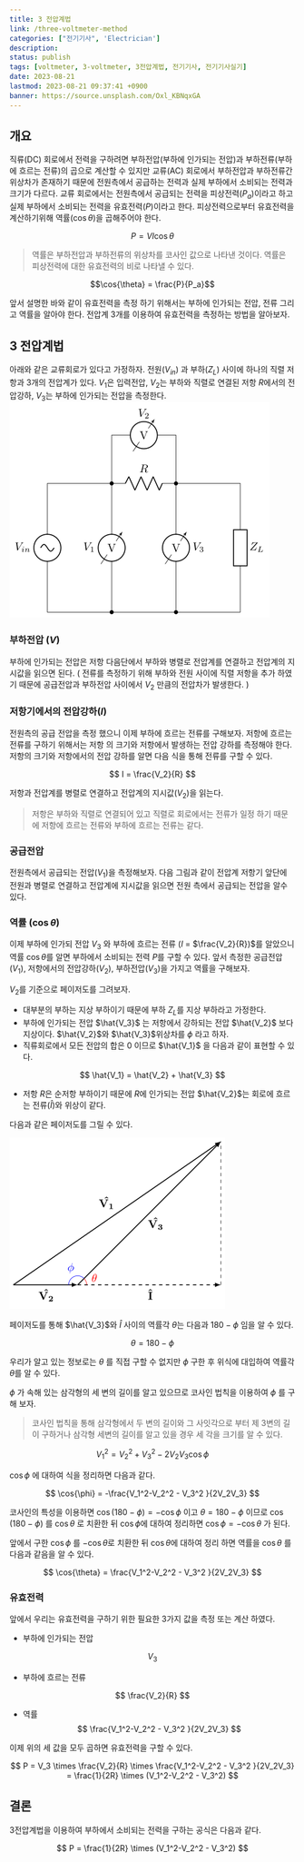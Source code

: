 ```yaml
---
title: 3 전압계법 
link: /three-voltmeter-method
categories: ["전기기사", 'Electrician']
description: 
status: publish
tags: [voltmeter, 3-voltmeter, 3전압계법, 전기기사, 전기기사실기]
date: 2023-08-21
lastmod: 2023-08-21 09:37:41 +0900
banner: https://source.unsplash.com/Oxl_KBNqxGA
---
```


## 개요
직류(DC) 회로에서 전력을 구하려면 부하전압(부하에 인가되는 전압)과 부하전류(부하에 흐르는 전류)의 곱으로 계산할 수 있지만  교류(AC) 회로에서 부하전압과 부하전류간 위상차가 존재하기 때문에 전원측에서 공급하는 전력과 실제 부하에서 소비되는 전력과 크기가 다르다. 교류 회로에서는 전원측에서 공급되는 전력을 피상전력($P_a$)이라고 하고 실제 부하에서 소비되는 전력을 유효전력($P$)이라고 한다. 피상전력으로부터 유효전력을 계산하기위해 역률($\cos{\theta}$)을 곱해주어야 한다. 

$$
 P = VI\cos{\theta}
$$

> 역률은 부하전압과 부하전류의 위상차를 코사인 값으로 나타낸 것이다. 역률은 피상전력에 대한 유효전력의 비로 나타낼 수 있다. 

$$\cos{\theta} = \frac{P}{P_a}$$

 앞서 설명한 바와 같이 유효전력을 측정 하기 위해서는 부하에 인가되는 전압, 전류 그리고 역률을 알아야 한다. 
전압계 3개를 이용하여 유효전력을 측정하는 방법을 알아보자. 

## 3 전압계법

아래와 같은 교류회로가 있다고 가정하자.  전원($V_{in}$) 과 부하($Z_L$) 사이에 하나의 직렬 저항과 3개의 전압계가 있다.  $V_1$은 입력전압, $V_2$는 부하와 직렬로 연결된 저항 $R$에서의 전압강하, $V_3$는 부하에 인가되는 전압을 측정한다. 
![Three Voltmeter Method Circuit Diagram](https://raw.githubusercontent.com/euikook/stock/main/three-voltmeter-method-circuit.svg)


### 부하전압 ($V$)
부하에 인가되는 전압은 저항 다음단에서 부하와 병렬로 전압계를 연결하고 전압계의 지시값을 읽으면 된다.  ( 전류를 측정하기 위해 부하와 전원 사이에 직렬 저항을 추가 하였기 때문에 공급전압과 부하전압 사이에서 $V_2$ 만큼의 전압차가 발생한다. )

### 저항기에서의 전압강하($I$)
전원측의 공급 전압을 측정 했으니 이제 부하에 흐르는 전류를 구해보자.  저항에 흐르는 전류를 구하기 위해서는 저항 의 크기와  저항에서 발생하는 전압 강하를 측정해야 한다. 저항의 크기와 저항에서의 전압 강하를 알면 다음 식을 통해 전류를 구할 수 있다.  

$$
I = \frac{V_2}{R}
$$

 저항과 전압계를 병렬로 연결하고 전압계의 지시값($V_2$)을 읽는다.

 
> 저항은 부하와 직렬로 연결되어 있고 직렬로 회로에서는 전류가 일정 하기 때문에 저항에 흐르는 전류와 부하에 흐르는 전류는 같다.


### 공급전압
전원측에서 공급되는 전압($V_1$)을 측정해보자. 다음 그림과 같이 전압계 저항기 앞단에 전원과 병렬로 연결하고 전압계에 지시값을 읽으면 전원 측에서 공급되는 전압을 알수 있다. 


### 역률 ($\cos{\theta}$)

이제 부하에 인가되 전압 $V_3$ 와 부하에 흐르는 전류 ($I$ = $\frac{V_2}{R})$를 알았으니 역률 $\cos{\theta}$를 알면 부하에서 소비되는 전력 $P$를 구할 수 있다. 앞서 측정한 공급전압($V_1$),   저항에서의 전압강하($V_2$),  부하전압($V_3$)을 가지고 역률을 구해보자. 


$V_2$를 기준으로 페이저도를 그려보자. 

* 대부분의 부하는 지상 부하이기 때문에 부하 $Z_L$를 지상 부하라고 가정한다. 
* 부하에 인가되는 전압 $\hat{V_3}$ 는 저항에서 강하되는 전압 $\hat{V_2}$ 보다 지상이다.  $\hat{V_2}$와 $\hat{V_3}$위상차를 $\phi$ 라고 하자.
* 직류회로에서 모든 전압의 합은 0 이므로 $\hat{V_1}$ 을 다음과 같이 표현할 수 있다. 

$$
\hat{V_1} = \hat{V_2} + \hat{V_3}
$$
* 저항 $R$은 순저항 부하이기 때문에 $R$에 인가되는 전압 $\hat{V_2}$는 회로에 흐르는 전류($\hat{I}$)와 위상이 같다. 

다음과 같은 페이저도를 그릴 수 있다. 

![Three Voltmeter Method Circuit Diagram](https://raw.githubusercontent.com/euikook/stock/main/three-voltmeter-method-phase.svg)


페이저도를 통해  $\hat{V_3}$와 $\hat{I}$ 사이의 역률각 $\theta$는 다음과 $180 - \phi$ 임을 알 수 있다.  

$$
\theta = 180 - \phi
$$

우리가 알고 있는 정보로는 $\theta$ 를 직접 구할 수 없지만 $\phi$ 구한 후 위식에 대입하여 역률각 $\theta$를 알 수 있다. 

$\phi$ 가 속해 있는 삼각형의 세 변의 길이를 알고 있으므로 코사인 법칙을 이용하여 $\phi$ 를 구해 보자. 

> 코사인 법칙을 통해 삼각형에서 두 변의 길이와 그 사잇각으로 부터 제 3변의 길이 구하거나 삼각형 세변의 길이를 알고 있을 경우 세 각을 크기를 알 수 있다. 

$$
V_1^2 = V_2^2 + V_3^2 - 2V_2V_3\cos{\phi}
$$

$\cos{\phi}$ 에 대하여 식을 정리하면 다음과 같다. 

$$
\cos{\phi} = -\frac{V_1^2-V_2^2 - V_3^2 }{2V_2V_3}
$$


코사인의 특성을 이용하면   $\cos{(180 - \phi)}= -\cos{\phi}$ 이고 $\theta = 180 - \phi$ 이므로 $\cos{(180 - \phi)}$ 를  $\cos{\theta}$ 로 치환한 뒤 $\cos{\phi}$에 대하여 정리하면 $\cos{\phi} = -\cos{\theta}$ 가 된다. 


앞에서 구한 $\cos{\phi}$ 를 $-\cos{\theta}$로 치환한 뒤 $\cos{\theta}$에 대하여 정리 하면 역률을 $\cos{\theta}$ 를 다음과 같음을 알 수 있다. 


$$
\cos{\theta} = \frac{V_1^2-V_2^2 - V_3^2 }{2V_2V_3}
$$

### 유효전력

앞에서 우리는 유효전력을 구하기 위한 필요한 3가지 값을 측정 또는 계산 하였다. 

* 부하에 인가되는 전압

$$
V_3
$$

* 부하에 흐르는 전류

$$
\frac{V_2}{R}
$$

* 역률
$$
\frac{V_1^2-V_2^2 - V_3^2 }{2V_2V_3}
$$


이제 위의 세 값을 모두 곱하면 유효전력을 구할 수 있다. 

$$
P = V_3 \times \frac{V_2}{R} \times \frac{V_1^2-V_2^2 - V_3^2 }{2V_2V_3} = \frac{1}{2R} \times (V_1^2-V_2^2 - V_3^2)
$$

##  결론

3전압계법을 이용하여 부하에서 소비되는 전력을 구하는 공식은 다음과 같다. 

$$
P = \frac{1}{2R} \times (V_1^2-V_2^2 - V_3^2)
$$

